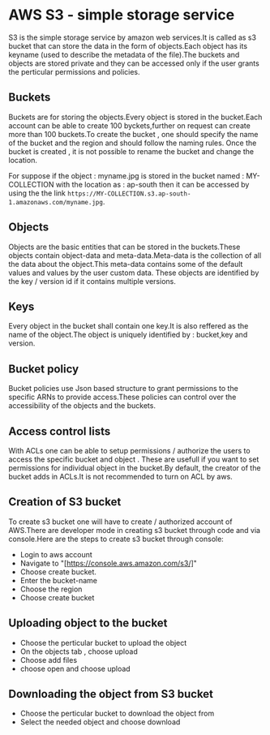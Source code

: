 # AWS S3 - simple storage service
S3 is the simple storage service by amazon web services.It is called as s3 bucket that can store the data in the form of objects.Each object has its keyname (used to describe the metadata of the file).The buckets and objects are stored private and they can be accessed only if the user grants the perticular permissions and policies.

## Buckets
Buckets are for storing the objects.Every object is stored in the bucket.Each account can be able to create 100 byckets,further on request can create more than 100 buckets.To create the bucket , one should specify the name of the bucket and the region and should follow the naming rules. Once the bucket is created , it is not possible to rename the bucket and change the location.

For suppose if the object : myname.jpg is stored in the bucket named : MY-COLLECTION with the location as : ap-south then it can be accessed by using the the link `https://MY-COLLECTION.s3.ap-south-1.amazonaws.com/myname.jpg`.

## Objects
Objects are the basic entities that can be stored in the buckets.These objects contain object-data and meta-data.Meta-data is the collection of all the data about the object.This meta-data contains some of the default values and values by the user custom data. These objects are identified by the key / version id if it contains multiple versions.

## Keys
Every object in the bucket shall contain one key.It is also reffered as the name of the object.The object is uniquely identified by : bucket,key and version.

## Bucket policy
Bucket policies use Json based structure to grant permissions to the specific ARNs to provide access.These policies can control over the accessibility of the objects and the buckets.

## Access control lists
With ACLs one can be able to setup permissions / authorize the users to access the specific bucket and object . These are usefull if you want to set permissions for individual object in the bucket.By default, the creator of the bucket adds in ACLs.It is not recommended to turn on ACL by aws.

## Creation of S3 bucket
To create s3 bucket one will have to create / authorized account of AWS.There are developer mode in creating s3 bucket through code and via console.Here are the steps to create s3 bucket through console:
* Login to aws account 
* Navigate to "[https://console.aws.amazon.com/s3/]"
* Choose create bucket.
* Enter the bucket-name
* Choose the region
* Choose create bucket

## Uploading object to the bucket
* Choose the perticular bucket to upload the object
* On the objects tab , choose upload
* Choose add files
* choose open and choose upload

## Downloading the object from S3 bucket
* Choose the perticular bucket to download the object from
* Select the needed object and choose download


